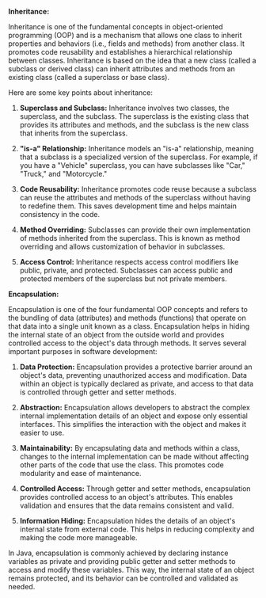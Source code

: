**Inheritance:**

Inheritance is one of the fundamental concepts in object-oriented programming (OOP) and is a mechanism that allows one class to inherit properties and behaviors (i.e., fields and methods) from another class. It promotes code reusability and establishes a hierarchical relationship between classes. Inheritance is based on the idea that a new class (called a subclass or derived class) can inherit attributes and methods from an existing class (called a superclass or base class).

Here are some key points about inheritance:

1. **Superclass and Subclass:** Inheritance involves two classes, the superclass, and the subclass. The superclass is the existing class that provides its attributes and methods, and the subclass is the new class that inherits from the superclass.

2. **"is-a" Relationship:** Inheritance models an "is-a" relationship, meaning that a subclass is a specialized version of the superclass. For example, if you have a "Vehicle" superclass, you can have subclasses like "Car," "Truck," and "Motorcycle."

3. **Code Reusability:** Inheritance promotes code reuse because a subclass can reuse the attributes and methods of the superclass without having to redefine them. This saves development time and helps maintain consistency in the code.

4. **Method Overriding:** Subclasses can provide their own implementation of methods inherited from the superclass. This is known as method overriding and allows customization of behavior in subclasses.

5. **Access Control:** Inheritance respects access control modifiers like public, private, and protected. Subclasses can access public and protected members of the superclass but not private members.

**Encapsulation:**

Encapsulation is one of the four fundamental OOP concepts and refers to the bundling of data (attributes) and methods (functions) that operate on that data into a single unit known as a class. Encapsulation helps in hiding the internal state of an object from the outside world and provides controlled access to the object's data through methods. It serves several important purposes in software development:

1. **Data Protection:** Encapsulation provides a protective barrier around an object's data, preventing unauthorized access and modification. Data within an object is typically declared as private, and access to that data is controlled through getter and setter methods.

2. **Abstraction:** Encapsulation allows developers to abstract the complex internal implementation details of an object and expose only essential interfaces. This simplifies the interaction with the object and makes it easier to use.

3. **Maintainability:** By encapsulating data and methods within a class, changes to the internal implementation can be made without affecting other parts of the code that use the class. This promotes code modularity and ease of maintenance.

4. **Controlled Access:** Through getter and setter methods, encapsulation provides controlled access to an object's attributes. This enables validation and ensures that the data remains consistent and valid.

5. **Information Hiding:** Encapsulation hides the details of an object's internal state from external code. This helps in reducing complexity and making the code more manageable.

In Java, encapsulation is commonly achieved by declaring instance variables as private and providing public getter and setter methods to access and modify these variables. This way, the internal state of an object remains protected, and its behavior can be controlled and validated as needed.